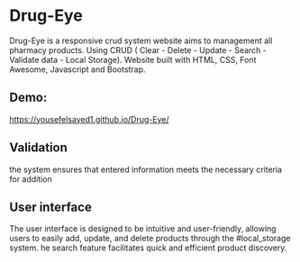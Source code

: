 # Drug-Eye
Drug-Eye is a responsive crud system website aims to management all pharmacy products.
Using CRUD ( Clear - Delete - Update - Search - Validate data - Local Storage).
Website built with HTML, CSS, Font Awesome, Javascript and Bootstrap.

## Demo:
https://yousefelsayed1.github.io/Drug-Eye/


## Validation
the system ensures that entered information meets the necessary criteria for addition


## User interface
The user interface is designed to be intuitive and user-friendly, allowing users to easily add, update, and delete products through the #local_storage system.
he search feature facilitates quick and efficient product discovery.
